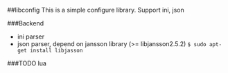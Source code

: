 ##libconfig
This is a simple configure library.
Support ini, json

###Backend
* ini parser
* json parser, depend on jansson library (>= libjansson2.5.2)
  `$ sudo apt-get install libjasson`

###TODO
lua
